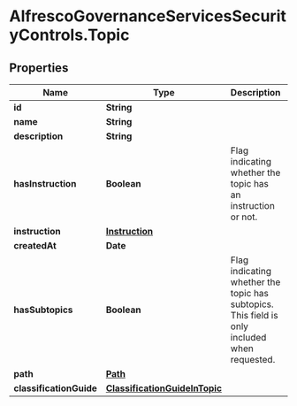 # AlfrescoGovernanceServicesSecurityControls.Topic

## Properties
Name | Type | Description | Notes
------------ | ------------- | ------------- | -------------
**id** | **String** |  | 
**name** | **String** |  | 
**description** | **String** |  | [optional] 
**hasInstruction** | **Boolean** | Flag indicating whether the topic has an instruction or not. | 
**instruction** | [**Instruction**](Instruction.md) |  | [optional] 
**createdAt** | **Date** |  | 
**hasSubtopics** | **Boolean** | Flag indicating whether the topic has subtopics. This field is only included when requested. | [optional] [default to false]
**path** | [**Path**](Path.md) |  | [optional] 
**classificationGuide** | [**ClassificationGuideInTopic**](ClassificationGuideInTopic.md) |  | [optional] 


